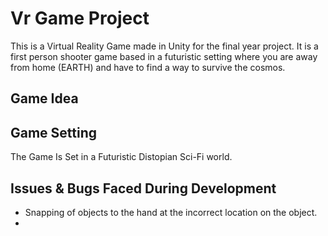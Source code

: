 # Vr Game Project
This is a Virtual Reality Game made in Unity for the final year project.
It is a first person shooter game based in a futuristic setting where you are away from home (EARTH) and have to find a way to survive the cosmos.

## Game Idea


## Game Setting
The Game Is Set in a Futuristic Distopian Sci-Fi world. 

## Issues & Bugs Faced During Development
- Snapping of objects to the hand at the incorrect location on the object. 
- 

